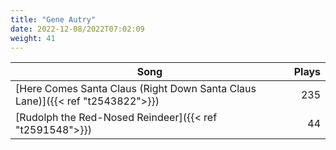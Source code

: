 ```yaml
---
title: "Gene Autry"
date: 2022-12-08/2022T07:02:09
weight: 41
---
```




 Song | Plays 
----- | -----:
[Here Comes Santa Claus (Right Down Santa Claus Lane)]({{< ref "t2543822">}}) | 235
[Rudolph the Red-Nosed Reindeer]({{< ref "t2591548">}}) | 44
